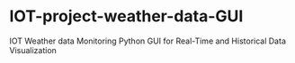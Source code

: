 # IOT-project-weather-data-GUI
IOT Weather data Monitoring Python GUI for
Real-Time and Historical Data Visualization
